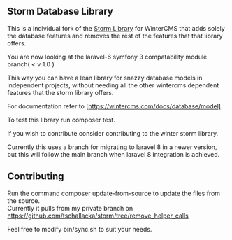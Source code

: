 ## Storm Database Library

This is a individual fork of the [Storm Library](https://github.com/wintercms/storm) for WinterCMS that adds solely the database features and removes the rest of the features that that library offers.

You are now looking at the laravel-6 symfony 3 compatability module branch( < v 1.0 )

This way you can have a lean library for snazzy database models in independent projects, without needing all the other wintercms dependent features that the storm library offers.

For documentation refer to [https://wintercms.com/docs/database/model]

To test this library run composer test.

If you wish to contribute consider contributing to the winter storm library.

Currently this uses a branch for migrating to laravel 8 in a newer version, but this will follow the main branch when laravel 8 integration is achieved.

## Contributing

Run the command composer update-from-source to update the files from the source.  
Currently it pulls from my private branch on https://github.com/tschallacka/storm/tree/remove_helper_calls  

Feel free to modify bin/sync.sh to suit your needs.

